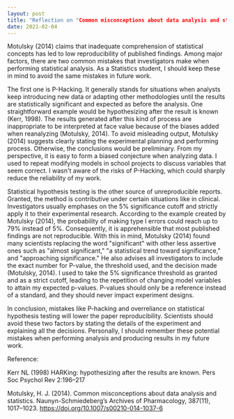 ```yaml
---
layout: post
title: "Reflection on "Common misconceptions about data analysis and statistics""
date: 2021-02-04
---
```


Motulsky (2014) claims that inadequate comprehension of statistical concepts has led to low reproducibility of published findings. 
Among major factors, there are two common mistakes that investigators make when performing statistical analysis. As a Statistics student, 
I should keep these in mind to avoid the same mistakes in future work. 

The first one is P-Hacking. It generally stands for situations when analysts keep introducing new data or adapting other methodologies until the 
results are statistically significant and expected as before the analysis. One straightforward example would be hypothesizing after the result is 
known (Kerr, 1998). The results generated after this kind of process are inappropriate to be interpreted at face value because of the biases added 
when reanalyzing (Motulsky, 2014). To avoid misleading output, Motulsky (2014) suggests clearly stating the experimental planning and performing process. 
Otherwise, the conclusions would be preliminary. From my perspective, it is easy to form a biased conjecture when analyzing data. I used to repeat modifying 
models in school projects to discuss variables that seem correct. I wasn't aware of the risks of P-Hacking, which could sharply reduce the reliability of my work.

Statistical hypothesis testing is the other source of unreproducible reports. Granted, the method is contributive under certain situations like in clinical. 
Investigators usually emphases on the 5% significance cutoff and strictly apply it to their experimental research. According to the example created by 
Motulsky (2014), the probability of making type I errors could reach up to 79% instead of 5%. Consequently, it is apprehensible that most published findings 
are not reproducible. With this in mind, Motulsky (2014) found many scientists replacing the word "significant" with other less assertive ones such as 
"almost significant," "a statistical trend toward significance," and "approaching significance." He also advises all investigators to include the exact number 
for P-value, the threshold used, and the decision made (Motulsky, 2014). I used to take the 5% significance threshold as granted and as a strict cutoff, leading 
to the repetition of changing model variables to attain my expected p-values. P-values should only be a reference instead of a standard, and they should never 
impact experiment designs.

In conclusion, mistakes like P-hacking and overreliance on statistical hypothesis testing will lower the paper reproducibility. Scientists should avoid these two 
factors by stating the details of the experiment and explaining all the decisions. Personally, I should remember these potential mistakes when performing analysis 
and producing results in my future work.


Reference:

Kerr NL (1998) HARKing: hypothesizing after the results are known. Pers Soc Psychol Rev 2:196–217 

Motulsky, H. J. (2014). Common misconceptions about data analysis and statistics. Naunyn-Schmiedeberg’s Archives of Pharmacology, 387(11), 1017–1023. https://doi.org/10.1007/s00210-014-1037-6





